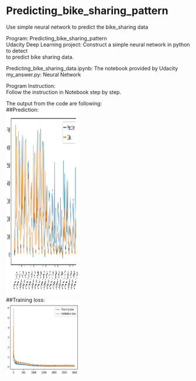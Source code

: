 # Predicting_bike_sharing_pattern
Use simple neural network to predict the bike_sharing data  

Program: Predicting_bike_sharing_pattern  
Udacity Deep Learning project: Construct a simple neural network in python to detect    
 to predict bike sharing data.  

Predicting_bike_sharing_data.ipynb: The notebook provided by Udacity   
my_answer.py: Neural Network  


Program Instruction:  
Follow the instruction in Notebook step by step.   

The output from the code are following:  
##Prediction:    
<img src="https://github.com/CarlEarth/Predicting_bike_sharing_pattern/blob/main/prediction.png" width="200" height="500">  
##Training loss:  
<img src="https://github.com/CarlEarth/Predicting_bike_sharing_pattern/blob/main/training_loss.png" width="200" height="200">  
